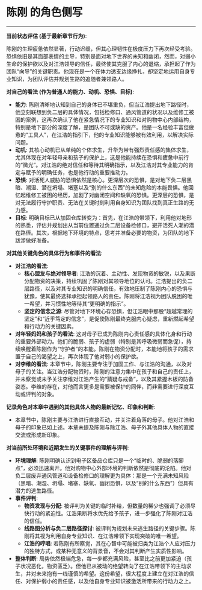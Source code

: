 # 陈刚 的角色侧写

---

**当前状态评估 (基于最新章节行为)**:

陈刚的生理疲惫依然显著，行动迟缓，但其心理韧性在极度压力下再次经受考验。恐惧依旧是其面部表情的主导，特别是面对地下世界的未知和幽闭，然而，对弱小生命的保护欲以及对江浩领导的信任，最终使其克服了内心的退缩，承担起了作为团队“向导”的关键职责。他现在是一个在体力透支边缘挣扎，却坚定地运用自身专业知识，为团队评估并规划生路的追随者兼领路人。

**对自己的看法 (作为普通人的能力、动机、恐惧、目标)**:

*   **能力**: 陈刚清晰地认知到自己的身体已不堪重负，但当江浩提出地下路径时，他立刻联想到负二层的具体情况，包括检修口、通风管道的状况以及维修工被困的案例，这再次确认了他在紧急情况下的专业知识和对购物中心内部结构，特别是地下部分的深度了解，是团队不可或缺的资产。他是一名经验丰富但疲惫的“工具人”，在江浩的指引下，他的专业知识能够被有效利用，以解决实际问题。
*   **动机**: 其核心动机已从单纯的个体求生，升华为带有强烈责任感的集体求生，尤其体现在对年轻母亲和孩子的保护上，这是他能持续在恐惧和疲惫中前行的“微光”。对江浩的绝对信任和等待其明确指示，以及江浩对其专业能力的肯定与赋予的明确任务，也是他行动的重要推动力。
*   **恐惧**: 对活死人威胁的恐惧依然是核心。更深层次的恐惧，是对地下负二层黑暗、潮湿、潜在坍塌、堵塞以及“别的什么东西”的未知危险的本能畏惧。他回忆起维修工被困的经历，加剧了对幽闭空间和缺氧的恐惧。更深层的恐惧，是对无法履行守护职责、无法在关键时刻利用自身知识为团队找到真正生路的无力感。
*   **目标**: 明确目标已从加固仓库转变为：首先，在江浩的带领下，利用他对地形的熟悉，评估并规划出从当前位置通过负二层设备检修口，避开活死人潮的潜在路径。其次，根据地下环境的特点，思考并准备必要的物资，为团队的地下跋涉做好准备。

**对其他关键角色的具体行为和事件的看法**:

*   **对江浩的看法**:
    *   **核心盟友与绝对领导者**: 江浩的沉着、主动性、发现物资的敏锐，以及果断分配物资的决策，持续巩固了陈刚对其领导地位的认可。江浩提出的负二层路径，以及对其专业知识的明确信任，有效地压制了陈刚内心的恐惧与犹豫，使其最终选择承担起领路人的责任。陈刚将江浩视为团队脱困的唯一希望，并习惯性地等待其“更明确的指示”。
    *   **坚定的信念之源**: 尽管对地下环境心存恐惧，但江浩眼中那股“超越常理的坚定”和“近乎笃定的信念”，是促使陈刚最终克服内心疑虑，重新燃起希望和行动力的关键因素。
*   **对年轻妈妈和孩子的看法**: 这对母子已成为陈刚内心责任感的具体化身和行动的重要外部动力。他们的脆弱、孩子的虚弱（特别是其呼吸微弱而急促），持续唤醒着陈刚作为“守护者”的本能。陈刚在物资分配时，本能地将孩子的需求置于自己的渴望之上，再次体现了他对弱小的保护欲。
*   **对李维的看法**: 本章节中，陈刚主要专注于加固工作、与江浩的沟通，以及对母子的关注。当江浩分配物资时，陈刚的注意力集中在孩子和自己的责任上，并未察觉或未予关注李维对江浩产生的“猜疑与戒备”，以及其紧握木板的防备姿态。李维的存在，对他而言更多是需要被保护的同伴，而非需要进行深度互动或评判的对象。

**记录角色对本章中遇到的其他具体人物的最新记忆、印象和判断**:

*   本章节中，陈刚主要与江浩进行直接互动，并关注着角落的母子。他对江浩和母子的印象已如上述。本章未提及陈刚与除江浩、母子外其他具体人物的直接交流或形成新印象。

**对当前所处环境和近期发生的关键事件的理解与评判**:

*   **环境理解**: 陈刚明确认识到电子区备品仓库只是一个“临时的、脆弱的落脚点”，必须迅速离开。他对购物中心外部环境的判断依然是彻底的沦陷。他对负二层废弃通风管道和设备检修口的理解更为具体：那是一个充满未知风险（黑暗、潮湿、坍塌、堵塞、缺氧、幽闭恐惧，以及“别的什么东西”）但具有潜力的逃生路径。
*   **事件评判**:
    *   **物资发现与分配**: 被评判为关键的临时补给，但数量的稀少也强调了必须尽快行动的紧迫性。江浩果断将水优先给予孩子，进一步强化了陈刚对江浩的信任。
    *   **线路图分析与负二层路径探讨**: 被评判为规划未来逃生路径的关键步骤。陈刚将其视为利用自身专业知识、在江浩带领下实现突破的唯一希望。
    *   **江浩的哼唱**: 若陈刚有所察觉，其在心智中可能被归类为江浩个人应对压力的独特方式，或某种无意义的背景音，不会对其判断产生实质性影响。
*   **整体判断**: 局势依然极端危急，每一步都充满风险，甚至比之前更加紧迫（孩子状况恶化，物资匮乏）。但他已从被动的绝望转向了在江浩带领下的主动求生，并对未来抱有一线谨慎的希望。这份希望，很大程度上建立在对江浩的信任、对保护弱小的责任感，以及他自身专业知识被激活所带来的行动力之上。
